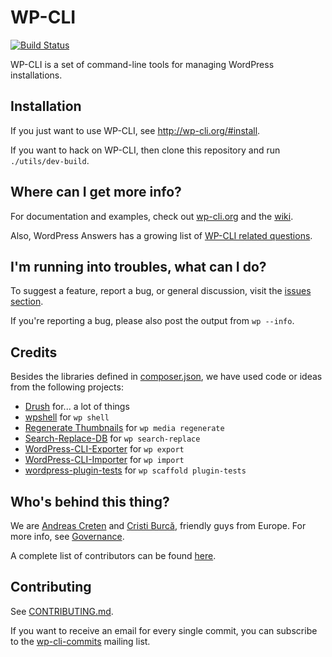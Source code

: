 WP-CLI
========

[![Build Status](https://travis-ci.org/wp-cli/wp-cli.png?branch=master)](https://travis-ci.org/wp-cli/wp-cli)

WP-CLI is a set of command-line tools for managing WordPress installations.

Installation
------------
If you just want to use WP-CLI, see <http://wp-cli.org/#install>.

If you want to hack on WP-CLI, then clone this repository and run `./utils/dev-build`.

Where can I get more info?
--------------------------
For documentation and examples, check out [wp-cli.org](http://wp-cli.org/) and the [wiki](https://github.com/wp-cli/wp-cli/wiki).

Also, WordPress Answers has a growing list of [WP-CLI related questions](http://wordpress.stackexchange.com/questions/tagged/wp-cli).

I'm running into troubles, what can I do?
-----------------------------------------
To suggest a feature, report a bug, or general discussion, visit the [issues section](https://github.com/wp-cli/wp-cli/issues).

If you're reporting a bug, please also post the output from `wp --info`.

Credits
-------

Besides the libraries defined in [composer.json](composer.json), we have used code or ideas from the following projects:

* [Drush](http://drush.ws/) for... a lot of things
* [wpshell](http://code.trac.wordpress.org/browser/wpshell) for `wp shell`
* [Regenerate Thumbnails](http://wordpress.org/plugins/regenerate-thumbnails/) for `wp media regenerate`
* [Search-Replace-DB](https://github.com/interconnectit/Search-Replace-DB) for `wp search-replace`
* [WordPress-CLI-Exporter](https://github.com/Automattic/WordPress-CLI-Exporter) for `wp export`
* [WordPress-CLI-Importer](https://github.com/Automattic/WordPress-CLI-Importer) for `wp import`
* [wordpress-plugin-tests](https://github.com/benbalter/wordpress-plugin-tests/) for `wp scaffold plugin-tests`

Who's behind this thing?
------------------------
We are [Andreas Creten](https://github.com/andreascreten) and [Cristi Burcă](https://github.com/scribu), friendly guys from Europe. For more info, see [Governance](https://github.com/wp-cli/wp-cli/wiki/Governance).

A complete list of contributors can be found [here](https://github.com/wp-cli/wp-cli/contributors).

Contributing
------------
See [CONTRIBUTING.md](CONTRIBUTING.md).

If you want to receive an email for every single commit, you can subscribe to the [wp-cli-commits](https://groups.google.com/forum/?fromgroups=#!forum/wp-cli-commits) mailing list.

